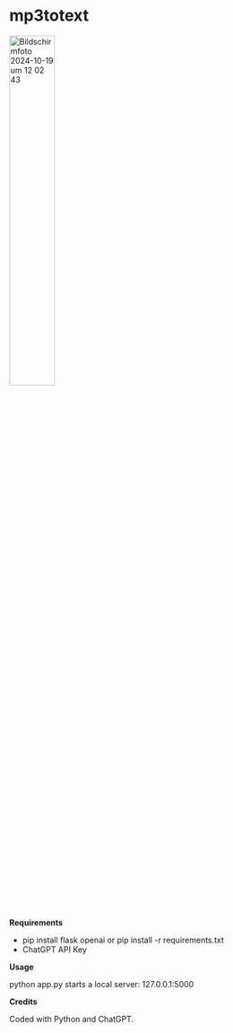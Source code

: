 # mp3totext

<img width="40%" alt="Bildschirmfoto 2024-10-19 um 12 02 43" src="https://github.com/user-attachments/assets/97d44670-dde0-4e4f-9846-bcd40e330e60">

**Requirements**

- pip install flask openai or pip install -r requirements.txt
- ChatGPT API Key

**Usage**

python app.py starts a local server: 127.0.0.1:5000

**Credits**

Coded with Python and ChatGPT.
